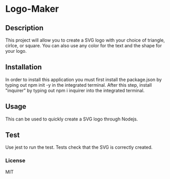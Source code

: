 # Logo-Maker

## Description 
This project will allow you to create a SVG logo with your choice of triangle, cirlce, or square. You can also use any color for the text and the shape for your logo. 

## Installation
In order to install this application you must first install the package.json by typing out npm init -y in the integrated terminal. After this step, install "inquirer" by typing out npm i inquirer into the integrated terminal.  

## Usage 
This can be used to quickly create a SVG logo through Nodejs.

## Test 
Use jest to run the test. Tests check that the SVG is correctly created.

### License 
MIT